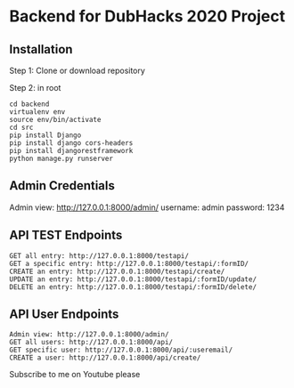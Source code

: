 # Backend for DubHacks 2020 Project

## Installation
Step 1: Clone or download repository

Step 2: in root
``` 
cd backend
virtualenv env
source env/bin/activate
cd src
pip install Django
pip install django cors-headers
pip install djangorestframework
python manage.py runserver
```

## Admin Credentials
Admin view: http://127.0.0.1:8000/admin/
username: admin
password: 1234

## API TEST Endpoints
```
GET all entry: http://127.0.0.1:8000/testapi/
GET a specific entry: http://127.0.0.1:8000/testapi/:formID/
CREATE an entry: http://127.0.0.1:8000/testapi/create/
UPDATE an entry: http://127.0.0.1:8000/testapi/:formID/update/
DELETE an entry: http://127.0.0.1:8000/testapi/:formID/delete/
```

## API User Endpoints
```
Admin view: http://127.0.0.1:8000/admin/
GET all users: http://127.0.0.1:8000/api/
GET specific user: http://127.0.0.1:8000/api/:useremail/
CREATE a user: http://127.0.0.1:8000/api/create/
```

Subscribe to me on Youtube please